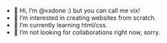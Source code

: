 - 👋 Hi, I’m @vxdone :) but you can call me vix!
- 👀 I’m interested in creating websites from scratch.
- 🌱 I’m currently learning html/css.
- 💞️ I’m not looking for collaborations right now, sorry.

<!---
vxdone/vxdone is a ✨ special ✨ repository because its `README.md` (this file) appears on your GitHub profile.
You can click the Preview link to take a look at your changes.
--->

